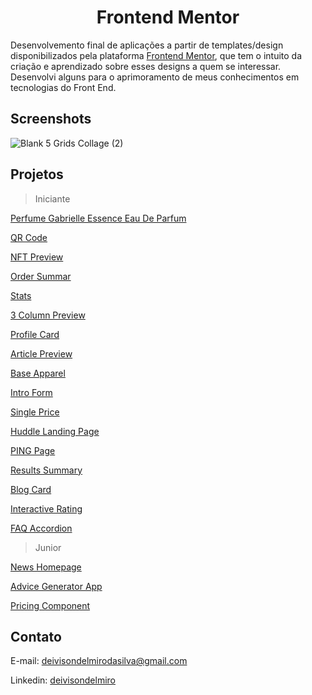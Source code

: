 <h1 align="center">Frontend Mentor</h1>

Desenvolvemento final de aplicações a partir de templates/design disponibilizados pela plataforma [Frontend Mentor](https://www.frontendmentor.io/), que tem o intuito da criação e aprendizado sobre esses designs a quem se interessar. Desenvolvi alguns para o aprimoramento de meus conhecimentos em tecnologias do Front End.

## Screenshots

![Blank 5 Grids Collage (2)](https://github.com/deivisondelmiro/frontendmentor/assets/98898754/92137032-3c3a-4b43-b905-dbd3c824bd0d)

## Projetos
  > Iniciante

  [Perfume Gabrielle Essence Eau De Parfum](https://deivisondelmiro.github.io/frontendmentor/iniciante/01-product-preview-card-component/)
  
  [QR Code](https://deivisondelmiro.github.io/frontendmentor/iniciante/02-qr-code-component/)

  [NFT Preview](https://deivisondelmiro.github.io/frontendmentor/iniciante/03-nft-preview-card-component/)

  [Order Summar](https://deivisondelmiro.github.io/frontendmentor/iniciante/04-order-summary-component/)

  [Stats](https://deivisondelmiro.github.io/frontendmentor/iniciante/05-stats-preview-card-component)

  [3 Column Preview](https://deivisondelmiro.github.io/frontendmentor/iniciante/06-3-column-preview-card-component)

  [Profile Card](https://deivisondelmiro.github.io/frontendmentor/iniciante/07-profile-card-component)

  [Article Preview](https://deivisondelmiro.github.io/frontendmentor/iniciante/09-article-preview-component-master)

  [Base Apparel](https://deivisondelmiro.github.io/frontendmentor/iniciante/10-base-apparel-coming-soon-master)

  [Intro Form](https://deivisondelmiro.github.io/frontendmentor/iniciante/11-intro-component-with-signup-form-master)

  [Single Price](https://deivisondelmiro.github.io/frontendmentor/iniciante/12-single-price-grid-component)

  [Huddle Landing Page](https://deivisondelmiro.github.io/frontendmentor/iniciante/13-huddle-landing-page)

  [PING Page](https://deivisondelmiro.github.io/frontendmentor/iniciante/14-ping-coming-soon-page)

  [Results Summary](https://deivisondelmiro.github.io/frontendmentor/iniciante/15-results-summary)

  [Blog Card](https://deivisondelmiro.github.io/frontendmentor/iniciante/16-blog-preview-card-main)

  [Interactive Rating](https://deivisondelmiro.github.io/frontendmentor/iniciante/17-interactive-rating-component)

  [FAQ Accordion](https://deivisondelmiro.github.io/frontendmentor/iniciante/18-faq-accordion-main)

  > Junior

  [News Homepage](https://deivisondelmiro.github.io/frontendmentor/junior/01-news-homepage-main)

  [Advice Generator App](https://deivisondelmiro.github.io/frontendmentor/junior/02-advice-generator-app)

  [Pricing Component](https://deivisondelmiro.github.io/frontendmentor/junior/03-pricing-component-with-toggle)

## Contato

E-mail: deivisondelmirodasilva@gmail.com

Linkedin: [deivisondelmiro](https://www.linkedin.com/in/deivisondelmiro/)